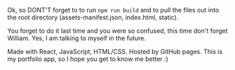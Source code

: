 Ok, so DONT'T forget to to run `npm run build` and to pull the files out into the root directory (assets-manifest.json, index.html, static).

You forget to do it last time and you were so confused, this time don't forget William.  Yes, I am talking to myself in the future.

Made with React, JavaScript, HTML/CSS. Hosted by GitHub pages. This is my portfolio app, so I hope you get to know me better :)